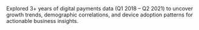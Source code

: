 Explored 3+ years of digital payments data (Q1 2018 – Q2 2021) to uncover growth trends, demographic correlations, and device adoption patterns for actionable business insights.
